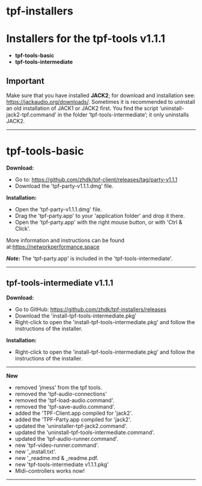 # tpf-installers

# Installers for the tpf-tools v1.1.1
* **tpf-tools-basic**
* **tpf-tools-intermediate**

## Important

Make sure that you have installed **JACK2**; for download and installation see: https://jackaudio.org/downloads/. Sometimes it is recommended to uninstall an old installation of JACK1 or JACK2 first. You find the script ‘uninstall-jack2-tpf.command’ in the folder ‘tpf-tools-intermediate’; it only uninstalls JACK2.

----

# tpf-tools-basic

**Download:**
* Go to: <https://github.com/zhdk/tpf-client/releases/tag/party-v1.1.1>
* Download the 'tpf-party-v1.1.1.dmg' file.

**Installation:**
* Open the 'tpf-party-v1.1.1.dmg' file.
* Drag the 'tpf-party.app' to your 'application folder' and drop it there.
* Open the 'tpf-party.app' with the right mouse button, or with 'Ctrl & Click'.

More information and instructions can be found at:<https://networkperformance.space>

***Note:*** The 'tpf-party.app' is included in the 'tpf-tools-intermediate'.

-----

## tpf-tools-intermediate v1.1.1

**Download:**
* Go to GitHub: <https://github.com/zhdk/tpf-installers/releases>
* Download the 'install-tpf-tools-intermediate.pkg'
* Right-click to open the 'install-tpf-tools-intermediate.pkg' and follow the instructions of the installer.

**Installation:**
* Right-click to open the 'install-tpf-tools-intermediate.pkg' and follow the instructions of the installer.

-----

**New**
* removed 'jmess' from the tpf tools. 
* removed the 'tpf-audio-connections' 
* removed the 'tpf-load-audio.command'.
* removed the 'tpf-save-audio.command'.
* added the 'TPF-Client.app compiled for 'jack2'. 
* added the 'TPF-Party.app compiled for 'jack2'. 
* updated the 'uninstaller-tpf-jack2.command'.
* updated the 'uninstall-tpf-tools-intermediate.command'.
* updated the 'tpf-audio-runner.command'.
* new 'tpf-video-runner.command'.
* new '_install.txt'.
* new '_readme.md & _readme.pdf.
* new 'tpf-tools-intermediate v1.1.1.pkg'
* Midi-controllers works now!


  
----
